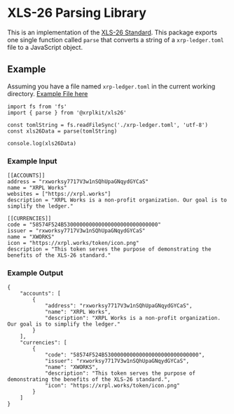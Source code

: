 # XLS-26 Parsing Library

This is an implementation of the [XLS-26 Standard](https://github.com/XRPLF/XRPL-Standards/discussions/71).
This package exports one single function called `parse` that converts a string of a `xrp-ledger.toml` file to a JavaScript object.

## Example
Assuming you have a file named `xrp-ledger.toml` in the current working directory. [Example File here](http://xrpl.works/.well-known/xrp-ledger.toml)

    import fs from 'fs'
    import { parse } from '@xrplkit/xls26'
    
    const tomlString = fs.readFileSync('./xrp-ledger.toml', 'utf-8')
    const xls26Data = parse(tomlString)
    
    console.log(xls26Data)

### Example Input

    [[ACCOUNTS]]
    address = "rxworksy7717V3w1nSQhUpaGNqydGYCaS"
    name = "XRPL Works"
    websites = ["https://xrpl.works"]
    description = "XRPL Works is a non-profit organization. Our goal is to simplify the ledger."
    
    [[CURRENCIES]]
    code = "58574F524B530000000000000000000000000000"
    issuer = "rxworksy7717V3w1nSQhUpaGNqydGYCaS"
    name = "XWORKS"
    icon = "https://xrpl.works/token/icon.png"
    description = "This token serves the purpose of demonstrating the benefits of the XLS-26 standard."
  

### Example Output

```
{
	"accounts": [
		{
			"address": "rxworksy7717V3w1nSQhUpaGNqydGYCaS",
			"name": "XRPL Works",
			"description": "XRPL Works is a non-profit organization. Our goal is to simplify the ledger."
		}
	],
	"currencies": [
		{
			"code": "58574F524B530000000000000000000000000000",
			"issuer": "rxworksy7717V3w1nSQhUpaGNqydGYCaS",
			"name": "XWORKS",
			"description": "This token serves the purpose of demonstrating the benefits of the XLS-26 standard.",
			"icon": "https://xrpl.works/token/icon.png"
		}
	]
}

```